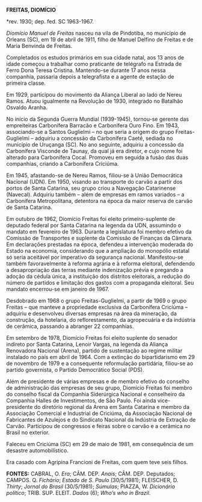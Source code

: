 **FREITAS, DIOMÍCIO**

\*rev. 1930; dep. fed. SC 1963-1967.

*Diomício Manuel de Freitas* nasceu na vila de Pindotiba, no município
de Orleans (SC), em 19 de abril de 1911, filho de Manuel Delfino de
Freitas e de Maria Benvinda de Freitas.

Completados os estudos primários em sua cidade natal, aos 13 anos de
idade começou a trabalhar como praticante de telégrafo na Estrada de
Ferro Dona Teresa Cristina. Mantendo-se durante 17 anos nessa companhia,
passaria depois a telegrafista e a agente de estação de primeira classe.

Em 1929, participou do movimento da Aliança Liberal ao lado de Nereu
Ramos. Atuou igualmente na Revolução de 1930, integrado no Batalhão
Osvaldo Aranha.

No início da Segunda Guerra Mundial (1939-1945), tornou-se gerente das
empreiteiras Carbonífera Barracão e Carbonífera Ouro Fino. Em 1943,
associando-se a Santos Guglielmi – no que seria a origem do grupo
Freitas-Guglielmi – adquiriu a concessão da Carbonífera Caeté, sediada
no município de Uruçanga (SC). No ano seguinte, adquiriu a concessão da
Carbonífera Visconde de Taunay, da qual já era diretor, e cujo nome foi
alterado para Carbonífera Cocal. Promoveu em seguida a fusão das duas
companhias, criando a Carbonífera Criciúma.

Em 1945, afastando-se de Nereu Ramos, filiou-se à União Democrática
Nacional (UDN). Em 1950, visando ao transporte do carvão a partir dos
portos de Santa Catarina, seu grupo criou a Navegação Catarinense
(Navecal). Adquiriu também – além de empresas em ramos variados – a
Carbonífera Metropolitana, detentora na época da maior reserva de carvão
de Santa Catarina.

Em outubro de 1962, Diomício Freitas foi eleito primeiro-suplente de
deputado federal por Santa Catarina na legenda da UDN, assumindo o
mandato em fevereiro de 1963. Durante a legislatura foi membro efetivo
da Comissão de Transportes e suplente da Comissão de Finanças da Câmara.
Em declarações prestadas na época, defendeu a intervenção moderada do
Estado na economia, considerando que a ampliação do monopólio estatal só
seria aceitável por imperativo da segurança nacional. Manifestou-se
também favoravelmente à reforma agrária e à reforma eleitoral,
defendendo a desapropriação das terras mediante indenização prévia e
pregando a adoção da cédula única, a instituição dos distritos
eleitorais, a redução do número de partidos e limitação dos gastos com a
propaganda eleitoral. Seu mandato encerrou-se em janeiro de 1967.

Desdobrado em 1968 o grupo Freitas-Guglielmi, a partir de 1969 o grupo
Freitas – que manteve a propriedade exclusiva da Carbonífera Criciúma –
adquiriu e desenvolveu diversas empresas na área da mineração, da
construção, da hotelaria, do reflorestamento, da agropecuária e da
indústria de cerâmica, passando a abranger 22 companhias.

Em setembro de 1978, Diomício Freitas foi eleito suplente do senador
indireto por Santa Catarina, Lenoir Vargas, na legenda da Aliança
Renovadora Nacional (Arena), partido de sustentação ao regime militar
instalado no país em abril de 1964. Com a extinção do bipartidarismo em
29 de novembro de 1979 e a consequente reformulação partidária,
filiou-se ao partido governista, o Partido Democrático Social (PDS).

Além de presidente de várias empresas e de membro efetivo do conselho de
administração das empresas de seu grupo, Diomício Freitas foi membro do
conselho fiscal da Companhia Siderúrgica Nacional e conselheiro da
Companhia Halles de Investimentos, de São Paulo. Foi ainda
vice-presidente do diretório regional da Arena em Santa Catarina e
membro da Associação Comercial e Industrial de Criciúma, da Associação
Nacional de Fabricantes de Azulejos e do Sindicato Nacional da Indústria
de Extração de Carvão. Participou de congressos e feiras sobre o carvão
e a cerâmica no Brasil no exterior.

Faleceu em Criciúma (SC) em 29 de maio de 1981, em consequência de um
desastre automobilístico.

Era casado com Agripina Francioni de Freitas, com quem teve seis filhos.

**FONTES:** CABRAL, O. *Era*; CÂM. DEP. *Anais*; CÂM. DEP. Deputados;
CAMPOS. Q. *Fichário*; *Estado de S. Paulo* (30/5/1981); FLEISCHER, D.
*Thirty*; *Jornal do Brasil* (30/5/1981); *Súmulas*; PIAZZA, W.
*Dicionário político*; TRIB. SUP. ELEIT. *Dados* (6); *Who’s who in
Brazil*.
